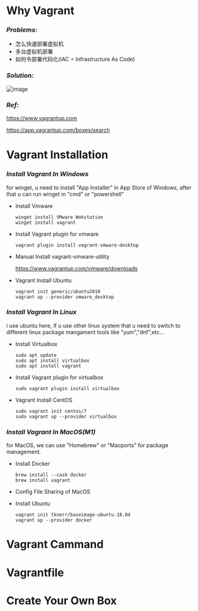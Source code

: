 # Why Vagrant

### *Problems:*
+ 怎么快速部署虚拟机
+ 多台虚拟机部署
+ 如何令部署代码化(IAC = Infrastructure As Code)

### *Solution:*

![image](https://user-images.githubusercontent.com/9009522/172375429-358df76e-3a33-4386-b536-b5d5edaf7f12.png)


### *Ref:*

https://www.vagrantup.com

https://app.vagrantup.com/boxes/search

# Vagrant Installation

### *Install Vagrant In Windows*

for winget, u need to install "App Installer" in App Store of Windows, after that u can run winget in "cmd" or "powershell"

+ Install Vmware
  ```
  winget install VMware Wokstation
  winget install vagrant
  ```
+ Install Vagrant plugin for vmware
  ```
  vagrant plugin install vagrant-vmware-desktop
  ```
+ Manual Install vagrant-vmware-utility

  https://www.vagrantup.com/vmware/downloads
  
+ Vagrant Install Ubuntu
  ```
  vagrant init generic/ubuntu2010
  vagrant up --provider vmware_desktop
  ```


### *Install Vagrant In Linux*
i use ubuntu here, if u use other linux system that u need to switch to different linux package mangament tools like "yum","dnf",etc...

+ Install Virtualbox
  ```
  sudo apt update
  sudo apt install virtualbox
  sudo apt install vagrant
  ```
+ Install Vagrant plugin for virtualbox
  ```
  sudo vagrant plugin install virtualbox
  ```
+ Vagrant Install CentOS
  ```
  sudo vagrant init centos/7
  sudo vagrant up --provider virtualbox
  ```

### *Install Vagrant In MacOS(M1)*
for MacOS, we can use "Homebrew" or "Macports" for package management.

+ Install Docker
  ```
  brew install --cask docker
  brew install vagrant
  ```
+ Config File Sharing of MacOS

+ Install Ubuntu
  ```
  vagrant init tknerr/baseimage-ubuntu-18.04
  vagrant up --provider docker
  ```
# Vagrant Cammand
# Vagrantfile
# Create Your Own Box
